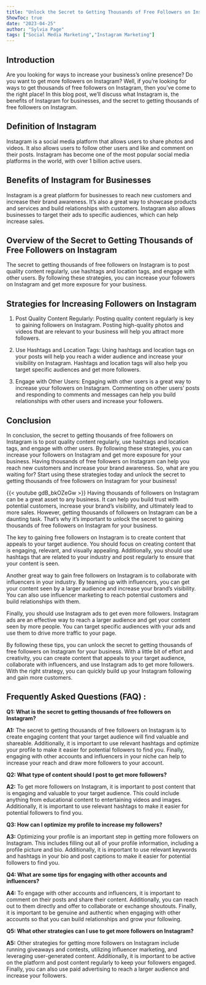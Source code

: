 ```yaml
---
title: "Unlock the Secret to Getting Thousands of Free Followers on Instagram for Your Business!"
ShowToc: true 
date: "2023-04-25"
author: "Sylvia Page" 
tags: ["Social Media Marketing","Instagram Marketing"]
---
```

## Introduction

Are you looking for ways to increase your business’s online presence? Do you want to get more followers on Instagram? Well, if you’re looking for ways to get thousands of free followers on Instagram, then you’ve come to the right place! In this blog post, we’ll discuss what Instagram is, the benefits of Instagram for businesses, and the secret to getting thousands of free followers on Instagram.

## Definition of Instagram

Instagram is a social media platform that allows users to share photos and videos. It also allows users to follow other users and like and comment on their posts. Instagram has become one of the most popular social media platforms in the world, with over 1 billion active users.

## Benefits of Instagram for Businesses

Instagram is a great platform for businesses to reach new customers and increase their brand awareness. It’s also a great way to showcase products and services and build relationships with customers. Instagram also allows businesses to target their ads to specific audiences, which can help increase sales.

## Overview of the Secret to Getting Thousands of Free Followers on Instagram

The secret to getting thousands of free followers on Instagram is to post quality content regularly, use hashtags and location tags, and engage with other users. By following these strategies, you can increase your followers on Instagram and get more exposure for your business.

## Strategies for Increasing Followers on Instagram

1. Post Quality Content Regularly: Posting quality content regularly is key to gaining followers on Instagram. Posting high-quality photos and videos that are relevant to your business will help you attract more followers.

2. Use Hashtags and Location Tags: Using hashtags and location tags on your posts will help you reach a wider audience and increase your visibility on Instagram. Hashtags and location tags will also help you target specific audiences and get more followers.

3. Engage with Other Users: Engaging with other users is a great way to increase your followers on Instagram. Commenting on other users’ posts and responding to comments and messages can help you build relationships with other users and increase your followers.

## Conclusion

In conclusion, the secret to getting thousands of free followers on Instagram is to post quality content regularly, use hashtags and location tags, and engage with other users. By following these strategies, you can increase your followers on Instagram and get more exposure for your business. Having thousands of free followers on Instagram can help you reach new customers and increase your brand awareness. So, what are you waiting for? Start using these strategies today and unlock the secret to getting thousands of free followers on Instagram for your business!

{{< youtube gdB_bkOZeGw >}} 
Having thousands of followers on Instagram can be a great asset to any business. It can help you build trust with potential customers, increase your brand’s visibility, and ultimately lead to more sales. However, getting thousands of followers on Instagram can be a daunting task. That’s why it’s important to unlock the secret to gaining thousands of free followers on Instagram for your business.

The key to gaining free followers on Instagram is to create content that appeals to your target audience. You should focus on creating content that is engaging, relevant, and visually appealing. Additionally, you should use hashtags that are related to your industry and post regularly to ensure that your content is seen.

Another great way to gain free followers on Instagram is to collaborate with influencers in your industry. By teaming up with influencers, you can get your content seen by a larger audience and increase your brand’s visibility. You can also use influencer marketing to reach potential customers and build relationships with them.

Finally, you should use Instagram ads to get even more followers. Instagram ads are an effective way to reach a larger audience and get your content seen by more people. You can target specific audiences with your ads and use them to drive more traffic to your page.

By following these tips, you can unlock the secret to getting thousands of free followers on Instagram for your business. With a little bit of effort and creativity, you can create content that appeals to your target audience, collaborate with influencers, and use Instagram ads to get more followers. With the right strategy, you can quickly build up your Instagram following and gain more customers.

## Frequently Asked Questions (FAQ) :
**Q1: What is the secret to getting thousands of free followers on Instagram?**

**A1:** The secret to getting thousands of free followers on Instagram is to create engaging content that your target audience will find valuable and shareable. Additionally, it is important to use relevant hashtags and optimize your profile to make it easier for potential followers to find you. Finally, engaging with other accounts and influencers in your niche can help to increase your reach and draw more followers to your account. 

**Q2: What type of content should I post to get more followers?**

**A2:** To get more followers on Instagram, it is important to post content that is engaging and valuable to your target audience. This could include anything from educational content to entertaining videos and images. Additionally, it is important to use relevant hashtags to make it easier for potential followers to find you. 

**Q3: How can I optimize my profile to increase my followers?**

**A3:** Optimizing your profile is an important step in getting more followers on Instagram. This includes filling out all of your profile information, including a profile picture and bio. Additionally, it is important to use relevant keywords and hashtags in your bio and post captions to make it easier for potential followers to find you. 

**Q4: What are some tips for engaging with other accounts and influencers?**

**A4:** To engage with other accounts and influencers, it is important to comment on their posts and share their content. Additionally, you can reach out to them directly and offer to collaborate or exchange shoutouts. Finally, it is important to be genuine and authentic when engaging with other accounts so that you can build relationships and grow your following. 

**Q5: What other strategies can I use to get more followers on Instagram?**

**A5:** Other strategies for getting more followers on Instagram include running giveaways and contests, utilizing influencer marketing, and leveraging user-generated content. Additionally, it is important to be active on the platform and post content regularly to keep your followers engaged. Finally, you can also use paid advertising to reach a larger audience and increase your followers.


